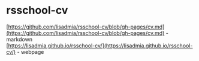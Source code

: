 # rsschool-cv
[https://github.com/lisadmia/rsschool-cv/blob/gh-pages/cv.md](https://github.com/lisadmia/rsschool-cv/blob/gh-pages/cv.md) - markdown  
[https://lisadmia.github.io/rsschool-cv/](https://lisadmia.github.io/rsschool-cv/) - webpage
